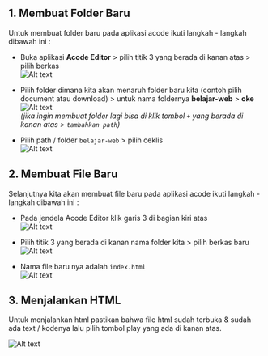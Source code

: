 ## 1. Membuat Folder Baru  
  
Untuk membuat folder baru pada aplikasi acode ikuti langkah - langkah dibawah ini :  
   
- Buka aplikasi **Acode Editor** > pilih titik 3 yang berada di kanan atas > pilih berkas  
![Alt text](https://i.ibb.co.com/jMPXFYC/pkr01.png)  
  
- Pilih folder dimana kita akan menaruh folder baru kita (contoh pilih document atau download) > untuk nama foldernya **belajar-web** > **oke**  
![Alt text](https://i.ibb.co.com/ftKqnqs/pkr02-png.jpg)  
*(jika ingin membuat folder lagi bisa di klik tombol `+` yang berada di kanan atas > `tambahkan path`)*
  
- Pilih path / folder `belajar-web` > pilih ceklis  
![Alt text](https://i.ibb.co.com/crNBPCK/pkr03.png)  
  
## 2. Membuat File Baru  
  
Selanjutnya kita akan membuat file baru pada aplikasi acode ikuti langkah - langkah dibawah ini : 
  
- Pada jendela Acode Editor klik garis 3 di bagian kiri atas  
![Alt text](https://i.ibb.co.com/MksR6Q0/pkr04.png)  
  
- Pilih titik 3 yang berada di kanan nama folder kita > pilih berkas baru  
![Alt text](https://i.ibb.co.com/TP2SxMy/pkr05.png)  
  
- Nama file baru nya adalah `index.html`  
![Alt text](https://i.ibb.co.com/qjBxyNq/pkr06.jpg)  
  
## 3. Menjalankan HTML  
  
Untuk menjalankan html pastikan bahwa file html sudah terbuka & sudah ada text / kodenya lalu pilih tombol play yang ada di kanan atas.  
  
![Alt text](https://i.ibb.co.com/3NPnCPk/pkr07.jpg)  